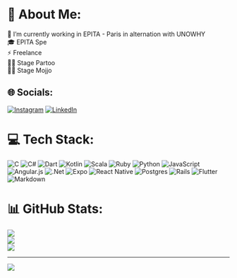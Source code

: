 # 💫 About Me:
🔭 I’m currently working in EPITA - Paris in alternation with UNOWHY<br>🎓 EPITA Spe<br>⚡ Freelance<br>🧑‍💻 Stage Partoo<br>🧑‍💻 Stage Mojjo<br>


## 🌐 Socials:
[![Instagram](https://img.shields.io/badge/Instagram-%23E4405F.svg?logo=Instagram&logoColor=white)](https://instagram.com/alexis.blncf) [![LinkedIn](https://img.shields.io/badge/LinkedIn-%230077B5.svg?logo=linkedin&logoColor=white)](https://www.linkedin.com/in/alexis-blanc-feuillet/) 

# 💻 Tech Stack:
![C](https://img.shields.io/badge/c-%2300599C.svg?style=for-the-badge&logo=c&logoColor=white) ![C#](https://img.shields.io/badge/c%23-%23239120.svg?style=for-the-badge&logo=csharp&logoColor=white) ![Dart](https://img.shields.io/badge/dart-%230175C2.svg?style=for-the-badge&logo=dart&logoColor=white) ![Kotlin](https://img.shields.io/badge/kotlin-%237F52FF.svg?style=for-the-badge&logo=kotlin&logoColor=white) ![Scala](https://img.shields.io/badge/scala-%23DC322F.svg?style=for-the-badge&logo=scala&logoColor=white) ![Ruby](https://img.shields.io/badge/ruby-%23CC342D.svg?style=for-the-badge&logo=ruby&logoColor=white) ![Python](https://img.shields.io/badge/python-3670A0?style=for-the-badge&logo=python&logoColor=ffdd54) ![JavaScript](https://img.shields.io/badge/javascript-%23323330.svg?style=for-the-badge&logo=javascript&logoColor=%23F7DF1E) ![Angular.js](https://img.shields.io/badge/angular.js-%23E23237.svg?style=for-the-badge&logo=angularjs&logoColor=white) ![.Net](https://img.shields.io/badge/.NET-5C2D91?style=for-the-badge&logo=.net&logoColor=white) ![Expo](https://img.shields.io/badge/expo-1C1E24?style=for-the-badge&logo=expo&logoColor=#D04A37) ![React Native](https://img.shields.io/badge/react_native-%2320232a.svg?style=for-the-badge&logo=react&logoColor=%2361DAFB) ![Postgres](https://img.shields.io/badge/postgres-%23316192.svg?style=for-the-badge&logo=postgresql&logoColor=white) ![Rails](https://img.shields.io/badge/rails-%23CC0000.svg?style=for-the-badge&logo=ruby-on-rails&logoColor=white) ![Flutter](https://img.shields.io/badge/Flutter-%2302569B.svg?style=for-the-badge&logo=Flutter&logoColor=white) ![Markdown](https://img.shields.io/badge/markdown-%23000000.svg?style=for-the-badge&logo=markdown&logoColor=white)
# 📊 GitHub Stats:
![](https://github-readme-stats.vercel.app/api?username=M-Exal&theme=radical&hide_border=true&include_all_commits=false&count_private=false)<br/>
![](https://github-readme-streak-stats.herokuapp.com/?user=M-Exal&theme=radical&hide_border=true)<br/>
![](https://github-readme-stats.vercel.app/api/top-langs/?username=M-Exal&theme=radical&hide_border=true&include_all_commits=false&count_private=false&layout=compact)

---
[![](https://visitcount.itsvg.in/api?id=M-Exal&icon=0&color=1)](https://visitcount.itsvg.in)

<!-- Proudly created with GPRM ( https://gprm.itsvg.in ) -->
